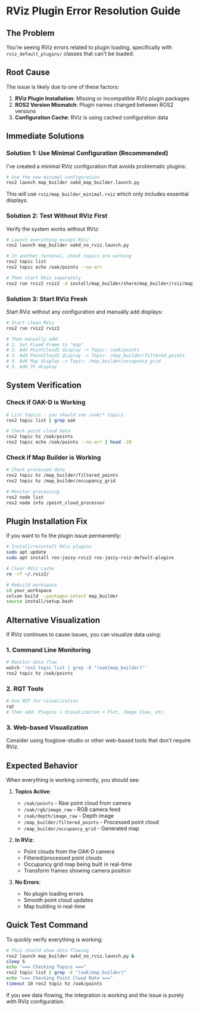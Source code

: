 # RViz Plugin Error Resolution Guide

## The Problem
You're seeing RViz errors related to plugin loading, specifically with `rviz_default_plugins/` classes that can't be loaded.

## Root Cause
The issue is likely due to one of these factors:
1. **RViz Plugin Installation**: Missing or incompatible RViz plugin packages
2. **ROS2 Version Mismatch**: Plugin names changed between ROS2 versions
3. **Configuration Cache**: RViz is using cached configuration data

## Immediate Solutions

### Solution 1: Use Minimal Configuration (Recommended)
I've created a minimal RViz configuration that avoids problematic plugins:

```bash
# Use the new minimal configuration
ros2 launch map_builder oakd_map_builder.launch.py
```

This will use `rviz/map_builder_minimal.rviz` which only includes essential displays.

### Solution 2: Test Without RViz First
Verify the system works without RViz:

```bash
# Launch everything except RViz
ros2 launch map_builder oakd_no_rviz.launch.py

# In another terminal, check topics are working
ros2 topic list
ros2 topic echo /oak/points --no-arr

# Then start RViz separately
ros2 run rviz2 rviz2 -d install/map_builder/share/map_builder/rviz/map_builder_minimal.rviz
```

### Solution 3: Start RViz Fresh
Start RViz without any configuration and manually add displays:

```bash
# Start clean RViz
ros2 run rviz2 rviz2

# Then manually add:
# 1. Set Fixed Frame to "map"
# 2. Add PointCloud2 display -> Topic: /oak/points
# 3. Add PointCloud2 display -> Topic: /map_builder/filtered_points  
# 4. Add Map display -> Topic: /map_builder/occupancy_grid
# 5. Add TF display
```

## System Verification

### Check if OAK-D is Working
```bash
# List topics - you should see /oak/* topics
ros2 topic list | grep oak

# Check point cloud data
ros2 topic hz /oak/points
ros2 topic echo /oak/points --no-arr | head -20
```

### Check if Map Builder is Working
```bash
# Check processed data
ros2 topic hz /map_builder/filtered_points
ros2 topic hz /map_builder/occupancy_grid

# Monitor processing
ros2 node list
ros2 node info /point_cloud_processor
```

## Plugin Installation Fix

If you want to fix the plugin issue permanently:

```bash
# Install/reinstall RViz plugins
sudo apt update
sudo apt install ros-jazzy-rviz2 ros-jazzy-rviz-default-plugins

# Clear RViz cache
rm -rf ~/.rviz2/

# Rebuild workspace
cd your_workspace
colcon build --packages-select map_builder
source install/setup.bash
```

## Alternative Visualization

If RViz continues to cause issues, you can visualize data using:

### 1. Command Line Monitoring
```bash
# Monitor data flow
watch 'ros2 topic list | grep -E "(oak|map_builder)"'
ros2 topic hz /oak/points
```

### 2. RQT Tools
```bash
# Use RQT for visualization
rqt
# Then add: Plugins > Visualization > Plot, Image View, etc.
```

### 3. Web-based Visualization
Consider using foxglove-studio or other web-based tools that don't require RViz.

## Expected Behavior

When everything is working correctly, you should see:

1. **Topics Active**:
   - `/oak/points` - Raw point cloud from camera
   - `/oak/rgb/image_raw` - RGB camera feed  
   - `/oak/depth/image_raw` - Depth image
   - `/map_builder/filtered_points` - Processed point cloud
   - `/map_builder/occupancy_grid` - Generated map

2. **In RViz**:
   - Point clouds from the OAK-D camera
   - Filtered/processed point clouds
   - Occupancy grid map being built in real-time
   - Transform frames showing camera position

3. **No Errors**:
   - No plugin loading errors
   - Smooth point cloud updates
   - Map building in real-time

## Quick Test Command

To quickly verify everything is working:
```bash
# This should show data flowing
ros2 launch map_builder oakd_no_rviz.launch.py &
sleep 5
echo "=== Checking Topics ==="
ros2 topic list | grep -E "(oak|map_builder)"
echo "=== Checking Point Cloud Rate ==="
timeout 10 ros2 topic hz /oak/points
```

If you see data flowing, the integration is working and the issue is purely with RViz configuration.